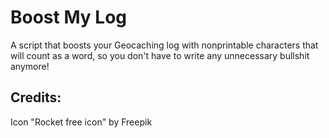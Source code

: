 # Boost My Log
A script that boosts your Geocaching log with nonprintable characters that will count as a word, so you don't have to write any unnecessary bullshit anymore!

## Credits:
Icon "Rocket free icon" by Freepik
